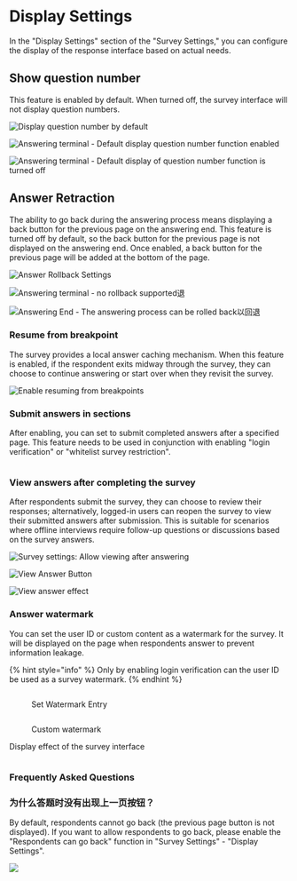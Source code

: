 # Display Settings

In the "Display Settings" section of the "Survey Settings," you can configure the display of the response interface based on actual needs.

## Show question number

This feature is enabled by default. When turned off, the survey interface will not display question numbers.

![Display question number by default](../../../.gitbook/assets/企业微信截图_16967379119957.png)

![Answering terminal - Default display question number function enabled](<../../../.gitbook/assets/image (114).png>)

![Answering terminal - Default display of question number function is turned off](<../../../.gitbook/assets/image (550).png>)

## Answer Retraction

The ability to go back during the answering process means displaying a back button for the previous page on the answering end. This feature is turned off by default, so the back button for the previous page is not displayed on the answering end. Once enabled, a back button for the previous page will be added at the bottom of the page.

![Answer Rollback Settings](../../../.gitbook/assets/11111.png)

![Answering terminal - no rollback supported退](<../../../.gitbook/assets/image (332).png>)

![Answering End - The answering process can be rolled back以回退](<../../../.gitbook/assets/image (331).png>)

### Resume from breakpoint

The survey provides a local answer caching mechanism. When this feature is enabled, if the respondent exits midway through the survey, they can choose to continue answering or start over when they revisit the survey.

![Enable resuming from breakpoints](<../../../.gitbook/assets/Snipaste_2023-10-08_12-06-29 (1).png>)

### Submit answers in sections

After enabling, you can set to submit completed answers after a specified page. This feature needs to be used in conjunction with enabling "login verification" or "whitelist survey restriction".

<figure><img src="../../../.gitbook/assets/Snipaste_2023-10-08_12-13-04.png" alt=""><figcaption></figcaption></figure>

### View answers after completing the survey

After respondents submit the survey, they can choose to review their responses; alternatively, logged-in users can reopen the survey to view their submitted answers after submission. This is suitable for scenarios where offline interviews require follow-up questions or discussions based on the survey answers.

![Survey settings: Allow viewing after answering](../../../.gitbook/assets/Snipaste_2023-10-08_12-10-10.png)

![View Answer Button](<../../../.gitbook/assets/image (512).png>)

![View answer effect](<../../../.gitbook/assets/image (190).png>)

### Answer watermark

You can set the user ID or custom content as a watermark for the survey. It will be displayed on the page when respondents answer to prevent information leakage.

{% hint style="info" %}
Only by enabling login verification can the user ID be used as a survey watermark.
{% endhint %}

<figure><img src="../../../.gitbook/assets/image (3) (1) (1) (1).png" alt=""><figcaption><p>Set Watermark Entry</p></figcaption></figure>

<figure><img src="../../../.gitbook/assets/image (4) (1) (1) (1).png" alt=""><figcaption><p>Custom watermark</p></figcaption></figure>

Display effect of the survey interface

<figure><img src="../../../.gitbook/assets/image (5) (1) (1) (1).png" alt=""><figcaption></figcaption></figure>

### Frequently Asked Questions

### 为什么答题时没有出现上一页按钮？

By default, respondents cannot go back (the previous page button is not displayed). If you want to allow respondents to go back, please enable the "Respondents can go back" function in "Survey Settings" - "Display Settings".

![](../../../.gitbook/assets/Snipaste_2023-10-08_12-06-17.png)

